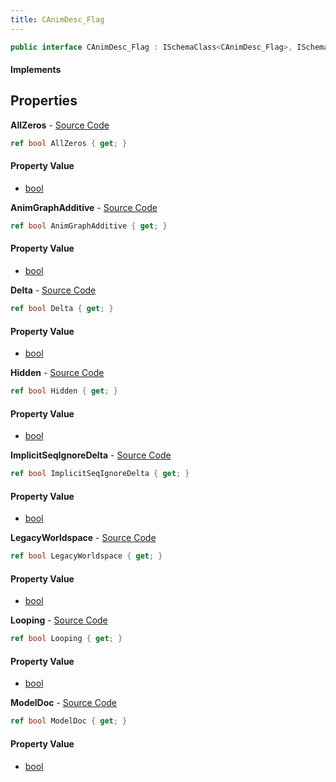 ```yaml
---
title: CAnimDesc_Flag
---
```


```csharp
public interface CAnimDesc_Flag : ISchemaClass<CAnimDesc_Flag>, ISchemaField, ISchemaClass, INativeHandle
```

#### Implements

## Properties

**AllZeros** - [Source Code](https://github.com/swiftly-solution/swiftlys2/blob/master/managed/src/SwiftlyS2.Generated/Schemas/Interfaces/CAnimDesc_Flag.cs#L18)

```csharp
ref bool AllZeros { get; }
```

#### Property Value

- [bool](https://learn.microsoft.com/dotnet/api/system.boolean)

**AnimGraphAdditive** - [Source Code](https://github.com/swiftly-solution/swiftlys2/blob/master/managed/src/SwiftlyS2.Generated/Schemas/Interfaces/CAnimDesc_Flag.cs#L30)

```csharp
ref bool AnimGraphAdditive { get; }
```

#### Property Value

- [bool](https://learn.microsoft.com/dotnet/api/system.boolean)

**Delta** - [Source Code](https://github.com/swiftly-solution/swiftlys2/blob/master/managed/src/SwiftlyS2.Generated/Schemas/Interfaces/CAnimDesc_Flag.cs#L22)

```csharp
ref bool Delta { get; }
```

#### Property Value

- [bool](https://learn.microsoft.com/dotnet/api/system.boolean)

**Hidden** - [Source Code](https://github.com/swiftly-solution/swiftlys2/blob/master/managed/src/SwiftlyS2.Generated/Schemas/Interfaces/CAnimDesc_Flag.cs#L20)

```csharp
ref bool Hidden { get; }
```

#### Property Value

- [bool](https://learn.microsoft.com/dotnet/api/system.boolean)

**ImplicitSeqIgnoreDelta** - [Source Code](https://github.com/swiftly-solution/swiftlys2/blob/master/managed/src/SwiftlyS2.Generated/Schemas/Interfaces/CAnimDesc_Flag.cs#L28)

```csharp
ref bool ImplicitSeqIgnoreDelta { get; }
```

#### Property Value

- [bool](https://learn.microsoft.com/dotnet/api/system.boolean)

**LegacyWorldspace** - [Source Code](https://github.com/swiftly-solution/swiftlys2/blob/master/managed/src/SwiftlyS2.Generated/Schemas/Interfaces/CAnimDesc_Flag.cs#L24)

```csharp
ref bool LegacyWorldspace { get; }
```

#### Property Value

- [bool](https://learn.microsoft.com/dotnet/api/system.boolean)

**Looping** - [Source Code](https://github.com/swiftly-solution/swiftlys2/blob/master/managed/src/SwiftlyS2.Generated/Schemas/Interfaces/CAnimDesc_Flag.cs#L16)

```csharp
ref bool Looping { get; }
```

#### Property Value

- [bool](https://learn.microsoft.com/dotnet/api/system.boolean)

**ModelDoc** - [Source Code](https://github.com/swiftly-solution/swiftlys2/blob/master/managed/src/SwiftlyS2.Generated/Schemas/Interfaces/CAnimDesc_Flag.cs#L26)

```csharp
ref bool ModelDoc { get; }
```

#### Property Value

- [bool](https://learn.microsoft.com/dotnet/api/system.boolean)

